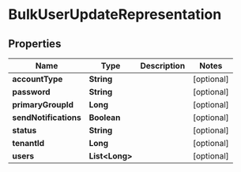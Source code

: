 
# BulkUserUpdateRepresentation

## Properties
Name | Type | Description | Notes
------------ | ------------- | ------------- | -------------
**accountType** | **String** |  |  [optional]
**password** | **String** |  |  [optional]
**primaryGroupId** | **Long** |  |  [optional]
**sendNotifications** | **Boolean** |  |  [optional]
**status** | **String** |  |  [optional]
**tenantId** | **Long** |  |  [optional]
**users** | **List&lt;Long&gt;** |  |  [optional]




